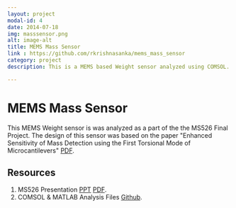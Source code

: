```yaml
---
layout: project
modal-id: 4
date: 2014-07-18
img: masssensor.png
alt: image-alt
title: MEMS Mass Sensor
link : https://github.com/rkrishnasanka/mems_mass_sensor
category: project
description: This is a MEMS based Weight sensor analyzed using COMSOL.

---
```

# MEMS Mass Sensor

This MEMS Weight sensor is was analyzed as a part of the the MS526 Final Project. The design of this sensor was based on the paper "Enhanced Sensitivity of Mass Detection using the First Torsional Mode of Microcantilevers" [PDF](http://www.isir.upmc.fr/files/mst_2008.pdf).

## Resources

1. MS526 Presentation [PPT](/resources/Microcantilever.pptx) [PDF](/resources/Microcantilever.pdf).
2. COMSOL & MATLAB Analysis Files [Github](https://github.com/rkrishnasanka/mems_mass_sensor).
